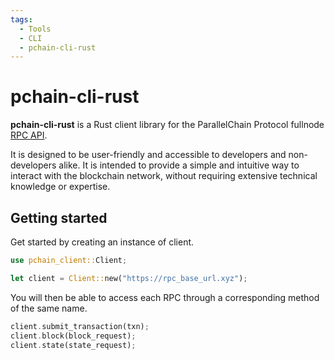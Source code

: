 ```yaml
---
tags:
  - Tools
  - CLI
  - pchain-cli-rust
---
```


# pchain-cli-rust

**pchain-cli-rust** is a Rust client library for the ParallelChain Protocol fullnode [RPC API](https://github.com/parallelchain-io/parallelchain-protocol/blob/master/RPC.md).

It is designed to be user-friendly and accessible to developers and non-developers alike. It is intended to provide a simple and intuitive way to interact with the blockchain network, without requiring extensive technical knowledge or expertise.

## Getting started

Get started by creating an instance of client. 

```rust
use pchain_client::Client;

let client = Client::new("https://rpc_base_url.xyz");
```

You will then be able to access each RPC through a corresponding method of the same name.

```rust
client.submit_transaction(txn);
client.block(block_request);
client.state(state_request);
```
